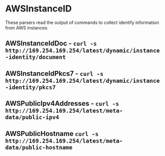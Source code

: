 AWSInstanceID
=============

These parsers read the output of commands to collect identify information
from AWS instances.

AWSInstanceIdDoc - ``curl -s http://169.254.169.254/latest/dynamic/instance-identity/document``
-----------------------------------------------------------------------------------------------

AWSInstanceIdPkcs7 - ``curl -s http://169.254.169.254/latest/dynamic/instance-identity/pkcs7``
----------------------------------------------------------------------------------------------

AWSPublicIpv4Addresses - ``curl -s http://169.254.169.254/latest/meta-data/public-ipv4``
----------------------------------------------------------------------------------------

AWSPublicHostname ``curl -s http://169.254.169.254/latest/meta-data/public-hostname``
-------------------------------------------------------------------------------------